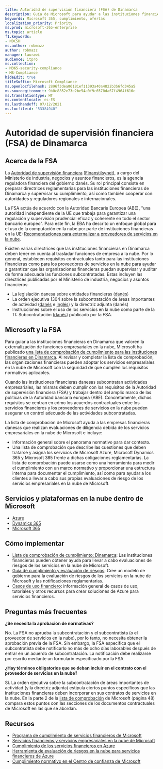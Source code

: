 ```yaml
---
title: Autoridad de supervisión financiera (FSA) de Dinamarca
description: Guía de Microsoft para ayudar a las instituciones financieras de Dinamarca con la adopción de la nube.
keywords: Microsoft 365, cumplimiento, ofertas
localization_priority: Priority
ms.prod: microsoft-365-enterprise
ms.topic: article
f1.keywords:
- NOCSH
ms.author: robmazz
author: robmazz
manager: laurawi
audience: itpro
ms.collection:
- M365-security-compliance
- MS-Compliance
hideEdit: true
titleSuffix: Microsoft Compliance
ms.openlocfilehash: 2896f3dea06181ef11393a40a4822b3b6fd345a5
ms.sourcegitcommit: 9b0c8852e73e2be54a0f9c6570da67f4964f616c
ms.translationtype: HT
ms.contentlocale: es-ES
ms.lasthandoff: 07/12/2021
ms.locfileid: "53384940"
---
```

# <a name="financial-supervisory-authority-fsa-denmark"></a>Autoridad de supervisión financiera (FSA) de Dinamarca

## <a name="about-the-fsa"></a>Acerca de la FSA

La [Autoridad de supervisión financiera](https://www.dfsa.dk/) ([Finanstilsynet](https://www.finanstilsynet.dk/)), a cargo del Ministerio de industria, negocios y asuntos financieros, es la agencia reguladora financiera del gobierno danés. Su rol principal consiste en preparar directrices reglamentarias para las instituciones financieras de Dinamarca y supervisar su cumplimiento, así como también cooperar con autoridades y reguladores regionales e internacionales.

La FSA actúa de acuerdo con la Autoridad Bancaria Europea (ABE), "una autoridad independiente de la UE que trabaja para garantizar una regulación y supervisión prudencial eficaz y coherente en todo el sector bancario europeo". Para este fin, la EBA ha descrito un enfoque global para el uso de la computación en la nube por parte de instituciones financieras en la UE: [Recomendaciones para externalizar a proveedores de servicios en la nube](https://eba.europa.eu/documents/10180/2170121/Final+draft+Recommendations+on+Cloud+Outsourcing+%28EBA-Rec-2017-03%29.pdf/5fa5cdde-3219-4e95-946d-0c0d05494362).

Existen varias directrices que las instituciones financieras en Dinamarca deben tener en cuenta al trasladar funciones de empresa a la nube. Por lo general, establecen requisitos contractuales tanto para las instituciones financieras como para los proveedores de servicios en la nube para ayudar a garantizar que las organizaciones financieras puedan supervisar y auditar de forma adecuada las funciones subcontratadas. Estas incluyen las directrices publicadas por el Ministerio de industria, negocios y asuntos financieros:

- La legislación danesa sobre entidades financieras ([danés](https://www.retsinformation.dk/Forms/R0710.aspx?id=193767))
- La orden ejecutiva 1304 sobre la subcontratación de áreas importantes de actividad ([danés](https://www.retsinformation.dk/Forms/R0710.aspx?id=134352) e [inglés](https://www.finanstilsynet.dk/~/media/Lovgivning/Oversat-lovgivning/Executive-orders/1304_251110-pdf.pdf)) y la directriz adjunta (danés)
- Instrucciones sobre el uso de los servicios en la nube como parte de la TI: Subcontratación ([danés](https://www.finanstilsynet.dk/Tilsyn/Information-om-udvalgte-tilsynsomraader/It-tilsyn/Anvendelse-af-cloud-tjenester-som-led-i-IT-outsourcing)) publicado por la FSA.

## <a name="microsoft-and-the-fsa"></a>Microsoft y la FSA

Para guiar a las instituciones financieras en Dinamarca que valoren la externalización de funciones empresariales en la nube, Microsoft ha publicado [una lista de comprobación de cumplimiento para las instituciones financieras en Dinamarca](https://servicetrust.microsoft.com/ViewPage/TrustDocumentsV3?command=Download&downloadType=Document&downloadId=524cc66f-b292-49e9-aa14-04560401baa0&tab=7f51cb60-3d6c-11e9-b2af-7bb9f5d2d913&docTab=7f51cb60-3d6c-11e9-b2af-7bb9f5d2d913_Compliance_Guides). Al revisar y completar la lista de comprobación, las organizaciones financieras pueden adoptar los servicios empresariales en la nube de Microsoft con la seguridad de que cumplen los requisitos normativos aplicables.

Cuando las instituciones financieras danesas subcontratan actividades empresariales, las mismas deben cumplir con los requisitos de la Autoridad de supervisión financiera (FSA) y trabajar dentro del amplio marco de las políticas de la Autoridad bancaria europea (ABE). Concretamente, dichos requisitos se centran en cómo los acuerdos contractuales entre los servicios financieros y los proveedores de servicios en la nube pueden asegurar un control adecuado de las actividades subcontratadas.

La lista de comprobación de Microsoft ayuda a las empresas financieras danesas que realizan evaluaciones de diligencia debida de los servicios empresariales en la nube de Microsoft e incluye:

- Información general sobre el panorama normativo para dar contexto.
- Una lista de comprobación que describe las cuestiones que deben tratarse y asigna los servicios de Microsoft Azure, Microsoft Dynamics 365 y Microsoft 365 frente a dichas obligaciones reglamentarias. La lista de comprobación puede usarse como una herramienta para medir el cumplimiento con un marco normativo y proporcionar una estructura interna para documentar el cumplimiento, así como para ayudar a los clientes a llevar a cabo sus propias evaluaciones de riesgo de los servicios empresariales en la nube de Microsoft.

## <a name="microsoft-in-scope-cloud-platforms--services"></a>Servicios y plataformas en la nube dentro de Microsoft

- [Azure](https://gallery.technet.microsoft.com/Overview-of-Azure-c1be3942)
- [Dynamics 365](https://aka.ms/d365-compliance-list)
- [Microsoft 365](https://aka.ms/RiskGovernanceGuide)

## <a name="how-to-implement"></a>Cómo implementar

- [Lista de comprobación de cumplimiento: Dinamarca](https://servicetrust.microsoft.com/ViewPage/TrustDocumentsV3?command=Download&downloadType=Document&downloadId=524cc66f-b292-49e9-aa14-04560401baa0&tab=7f51cb60-3d6c-11e9-b2af-7bb9f5d2d913&docTab=7f51cb60-3d6c-11e9-b2af-7bb9f5d2d913_Compliance_Guides): Las instituciones financieras pueden obtener ayuda para llevar a cabo evaluaciones de riesgos de los servicios en la nube de Microsoft.
- [Guía de cumplimiento y evaluación de riesgos](https://servicetrust.microsoft.com/ViewPage/TrustDocuments?command=Download&downloadType=Document&downloadId=edee9b14-3661-4a16-ba83-c35caf672bd7&docTab=6d000410-c9e9-11e7-9a91-892aae8839ad_FAQ_and_White_Papers): Cree un modelo de gobierno para la evaluación de riesgos de los servicios en la nube de Microsoft y las notificaciones reglamentarias.
- [Casos de uso financiero](/previous-versions/azure/industry-marketing/financial/index): información general de casos de uso, tutoriales y otros recursos para crear soluciones de Azure para servicios financieros.

## <a name="frequently-asked-questions"></a>Preguntas más frecuentes

**¿Se necesita la aprobación de normativas?**

No. La FSA no aprueba la subcontratación y el subcontratista (o el proveedor de servicios en la nube), por lo tanto, no necesita obtener la aprobación previa de la FSA. Sin embargo, la FSA especifica que el subcontratista debe notificarlo no más de ocho días laborables después de entrar en un acuerdo de subcontratación. La notificación debe realizarse por escrito mediante un formulario especificado por la FSA.

**¿Hay términos obligatorios que se deban incluir en el contrato con el proveedor de servicios en la nube?**

Sí. La orden ejecutiva sobre la subcontratación de áreas importantes de actividad (y la directriz adjunta) estipula ciertos puntos específicos que las instituciones financieras deben incorporar en sus contratos de servicios en la nube. En la parte 2 de la [lista de comprobación](https://servicetrust.microsoft.com/ViewPage/TrustDocumentsV3?command=Download&downloadType=Document&downloadId=524cc66f-b292-49e9-aa14-04560401baa0&tab=7f51cb60-3d6c-11e9-b2af-7bb9f5d2d913&docTab=7f51cb60-3d6c-11e9-b2af-7bb9f5d2d913_Compliance_Guides) de Microsoft (página 48) compara estos puntos con las secciones de los documentos contractuales de Microsoft en las que se abordan.

## <a name="resources"></a>Recursos

- [Programa de cumplimiento de servicios financieros de Microsoft](https://download.microsoft.com/download/6/4/7/64707E3E-6D3E-45D0-8207-A0EA3201B4A6/Microsoft%20Cloud%20-%20Financial%20Services%20Compliance%20Program%20(Print).pdf)
- [Servicios financieros y servicios empresariales en la nube de Microsoft](https://servicetrust.microsoft.com/viewpage/financialservicesoverview)
- [Cumplimiento de los servicios financieros en Azure](https://azure.microsoft.com/resources/videos/azurecon-2015-financial-services-compliance-in-azure/)
- [Herramienta de evaluación de riesgos en la nube para servicios financieros de Azure](https://servicetrust.microsoft.com/ViewPage/FFIECBlueprint?command=Download&downloadType=Document&downloadId=079a1973-711a-428f-9312-9ddd290cff7b&docTab=c726d5c0-2d1e-11e8-a485-57140ec19669_PaaS)
- [Cumplimiento normativo en el Centro de confianza de Microsoft](https://www.microsoft.com/trust-center/compliance/compliance-overview)
